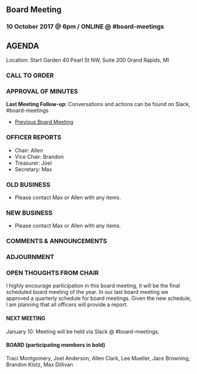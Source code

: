 ## Board Meeting
### 10 October 2017 @ 6pm / ONLINE @ #board-meetings

## AGENDA

Location:
Start Garden
40 Pearl St NW, Suite 200
Grand Rapids, MI


### CALL TO ORDER

### APPROVAL OF MINUTES
**Last Meeting Follow-up**: Conversations and actions can be found on Slack, #board-meetings
- [Previous Board Meeting](https://github.com/citizenlabsgr/community/blob/master/governance/bd_minutes/2017-09-12.md)

### OFFICER REPORTS
- Chair: Allen
- Vice Chair: Brandon
- Treasurer: Joel
- Secretary: Max

### OLD BUSINESS

- Please contact Max or Allen with any items.

### NEW BUSINESS

- Please contact Max or Allen with any items.

### COMMENTS & ANNOUNCEMENTS

### ADJOURNMENT

### OPEN THOUGHTS FROM CHAIR
I highly encourage participation in this board meeting, it will be the final scheduled board meeting of the year. In our last board meeting we approved a quarterly schedule for board meetings. Given the new schedule, I am planning that all officers will provide a report.

#### NEXT MEETING
January 10: Meeting will be held via Slack @ #board-meetings.

#### BOARD (participating members in bold)
Traci Montgomery, Joel Anderson, Allen Clark, Lee Mueller, Jace Browning, Brandon Klotz, Max Dillivan
